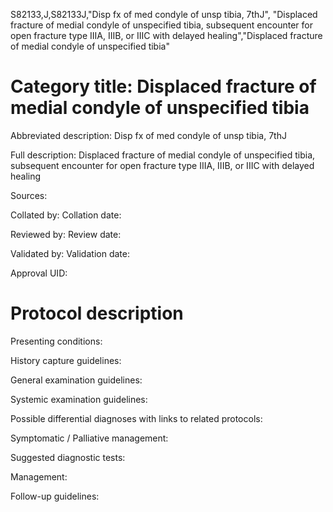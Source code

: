 S82133,J,S82133J,"Disp fx of med condyle of unsp tibia, 7thJ", "Displaced fracture of medial condyle of unspecified tibia, subsequent encounter for open fracture type IIIA, IIIB, or IIIC with delayed healing","Displaced fracture of medial condyle of unspecified tibia"
# Category title: Displaced fracture of medial condyle of unspecified tibia

Abbreviated description: Disp fx of med condyle of unsp tibia, 7thJ

Full description: Displaced fracture of medial condyle of unspecified tibia, subsequent encounter for open fracture type IIIA, IIIB, or IIIC with delayed healing

Sources:

Collated by:
Collation date:

Reviewed by:
Review date:

Validated by:
Validation date:

Approval UID:

# Protocol description

Presenting conditions:

History capture guidelines:

General examination guidelines:

Systemic examination guidelines:

Possible differential diagnoses with links to related protocols:

Symptomatic / Palliative management:

Suggested diagnostic tests:

Management:

Follow-up guidelines:
